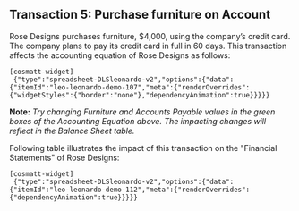 ## Transaction 5: Purchase furniture on Account

Rose Designs purchases furniture, $4,000, using the company’s credit card. The company plans to pay its credit card in full in 60 days. This transaction affects the accounting equation of Rose Designs as follows:

```
[cosmatt-widget]
 {"type":"spreadsheet-DLSleonardo-v2","options":{"data":{"itemId":"leo-leonardo-demo-107","meta":{"renderOverrides":{"widgetStyles":{"border":"none"},"dependencyAnimation":true}}}}} 
```

**Note:** *Try changing Furniture and Accounts Payable values in the green boxes of the Accounting Equation above. The impacting changes will reflect in the Balance Sheet table.*

Following table illustrates the impact of this transaction on the "Financial Statements" of Rose Designs:

```
[cosmatt-widget]
 {"type":"spreadsheet-DLSleonardo-v2","options":{"data":{"itemId":"leo-leonardo-demo-112","meta":{"renderOverrides":{"dependencyAnimation":true}}}}} 
```
